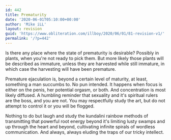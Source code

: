 ```yaml
---
id: 442
title: Prematurity
date: '2020-06-01T05:10:00+00:00'
author: 'Mike iLL'
layout: revision
guid: 'https://www.obliteration.com/illboy/2020/06/01/81-revision-v1/'
permalink: '/?p=442'
---
```


Is there any place where the state of prematurity is desirable? Possibly in plants, when you're not ready to pick them. But more likely those plants will be described as immature, unless they are harvested while still immature, in which case the harvesting will have been premature.

Premature ejaculation is, beyond a certain level of maturity, at least, something a man succumbs to. No pun intended. It happens when focus is either on the penis, her potential orgasm, or both. And concentration is most likely diffused. A humbling reminder that sexuality and it's spiritual rulers are the boss, and you are not. You may respectfully study the art, but do not attempt to control it or you will be flogged.

Nothing to do but laugh and study the kundalini rainbow methods of transmitting that powerful root energy beyond it's limiting lusty swamps and up through the heart and beyond, cultivating infinite spirals of wordless communication. And always, always eluding the traps of our tricky intellect.

&nbsp;